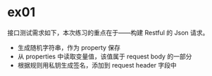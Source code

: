 # ex01

接口测试需求如下，本次练习的重点在于——构建 Restful 的 Json 请求。

- 生成随机字符串，作为 property 保存
- 从 properties 中读取变量值，该值属于 request body 的一部分
- 根据规则用私钥生成签名，添加到 request header 字段中
